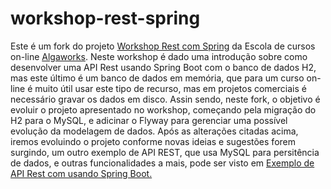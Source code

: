 # workshop-rest-spring

Este é um fork do projeto <a href="https://github.com/algaworks/workshop-rest-spring">Workshop Rest com Spring</a> da Escola de cursos on-line <a href="http://www.algaworks.com">Algaworks</a>. 
Neste workshop é dado uma introdução sobre como desenvolver uma API Rest usando Spring Boot com o banco de dados H2, 
mas este último é um banco de dados em memória, que para um curso on-line é muito útil usar este tipo de recurso, mas em projetos comerciais é necessário gravar os dados em disco.
Assin sendo, neste fork, o objetivo é evoluir o projeto apresentado no workshop, começando pela migração do H2 para o MySQL, e adicinar o Flyway para gerenciar uma possível evolução da modelagem de dados.
Após as alterações citadas acima, iremos evoluindo o projeto conforme novas ideias e sugestões forem surgindo,  um outro exemplo de API REST, que usa MySQL para persitência de dados, e outras funcionalidades a mais, pode ser visto em <a href="https://github.com/rmnresende/spring-boot-jpa-oauth-api-rest"> Exemplo de API Rest com usando Spring Boot.</a>

